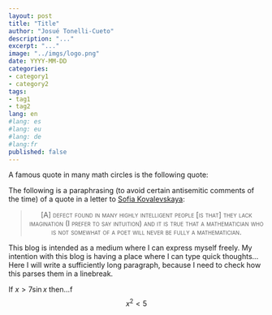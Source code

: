 ```yaml
---
layout: post
title: "Title"
author: "Josué Tonelli-Cueto"
description: "..."
excerpt: "..."
image: "../imgs/logo.png"
date: YYYY-MM-DD
categories:
- category1
- category2
tags:
- tag1
- tag2
lang: en
#lang: es
#lang: eu
#lang: de
#lang:fr
published: false
---
```


A famous quote in many math circles is the following quote:


The following is a paraphrasing (to avoid certain antisemitic comments of the time) of a quote in a letter to <a href="https://en.wikipedia.org/wiki/Sofya_Kovalevskaya">Sofia Kovalevskaya</a>:</p>
<blockquote cite="https://en.wikipedia.org/wiki/Cantor%27s_paradise" style="text-align:center;font-variant: small-caps;">
[A] defect found in many highly intelligent people [is that] they lack imagination (I prefer to say intuition) and it is true that a mathematician who is not somewhat of a poet will never be fully a mathematician.
<!--Added to this is a defect found in many highly intelligent people, especially those of the Semitic tribe, they lack imagination (I prefer to say intuition) and it is true that a mathematician who is not somewhat of a poet will never be fully a mathematician.-->
</blockquote><!--Letter to Sofia Kovalevskaya, August 27, 1883, as shared by Gösta Mittag-Leffler at the 2nd International Congress for Mathematicians in Paris. Compte rendu du deuxième Congrès international des mathematiciens tenu à Paris du 6 au 12 août 1900, Gauthier-Villars (Paris), 1902, page 149.-->

This blog is intended as a medium where I can express myself freely.
My intention with this blog is having a place where I can type quick thoughts... Here I will write a sufficiently long paragraph, because I need to check how this parses them in a linebreak.

If $x>7\sin x$ then...f
$$x^2<5$$
